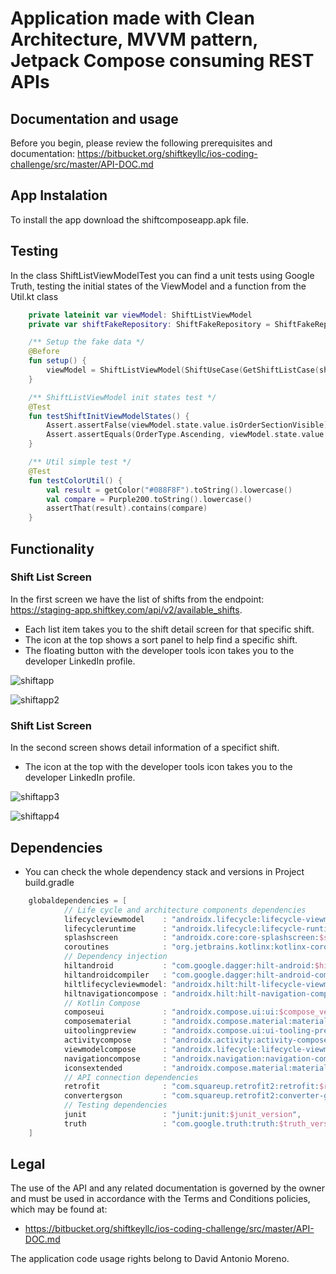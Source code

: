 # Application made with Clean Architecture, MVVM pattern, Jetpack Compose consuming REST APIs

## Documentation and usage
Before you begin, please review the following prerequisites and documentation: https://bitbucket.org/shiftkeyllc/ios-coding-challenge/src/master/API-DOC.md

## App Instalation
To install the app download the shiftcomposeapp.apk file.

## Testing
In the class ShiftListViewModelTest you can find a unit tests using Google Truth, testing the initial states of the ViewModel and a function from the Util.kt class

```kotlin
    private lateinit var viewModel: ShiftListViewModel
    private var shiftFakeRepository: ShiftFakeRepository = ShiftFakeRepository()

    /** Setup the fake data */
    @Before
    fun setup() {
        viewModel = ShiftListViewModel(ShiftUseCase(GetShiftListCase(shiftFakeRepository)))
    }

    /** ShiftListViewModel init states test */
    @Test
    fun testShiftInitViewModelStates() {
        Assert.assertFalse(viewModel.state.value.isOrderSectionVisible)
        Assert.assertEquals(OrderType.Ascending, viewModel.state.value.shiftOrder.orderType)
    }

    /** Util simple test */
    @Test
    fun testColorUtil() {
        val result = getColor("#088F8F").toString().lowercase()
        val compare = Purple200.toString().lowercase()
        assertThat(result).contains(compare)
    }
```

## Functionality 
### Shift List Screen
In the first screen we have the list of shifts from the endpoint: https://staging-app.shiftkey.com/api/v2/available_shifts. 
- Each list item takes you to the shift detail screen for that specific shift.
- The icon at the top shows a sort panel to help find a specific shift.
- The floating button with the developer tools icon takes you to the developer LinkedIn profile.


![shiftapp](shiftapp.png)


![shiftapp2](shiftapp2.png)


### Shift List Screen
In the second screen shows detail information of a specifict shift.
- The icon at the top with the developer tools icon takes you to the developer LinkedIn profile.


![shiftapp3](shiftapp3.png)


![shiftapp4](shiftapp4.png)


## Dependencies
*  You can check the whole dependency stack and versions in Project build.gradle
```kotlin
    globaldependencies = [
            // Life cycle and architecture components dependencies
            lifecycleviewmodel    : "androidx.lifecycle:lifecycle-viewmodel-ktx:$lifecycleviewmodel_version",
            lifecycleruntime      : "androidx.lifecycle:lifecycle-runtime-ktx:$lifecycleruntime_version",
            splashscreen          : "androidx.core:core-splashscreen:$splashscreen_version",
            coroutines            : "org.jetbrains.kotlinx:kotlinx-coroutines-android:$coroutines_version",
            // Dependency injection
            hiltandroid           : "com.google.dagger:hilt-android:$hiltandroid_version",
            hiltandroidcompiler   : "com.google.dagger:hilt-android-compiler:$hiltandroidcompiler_version",
            hiltlifecycleviewmodel: "androidx.hilt:hilt-lifecycle-viewmodel:$hiltlifecycleviewmodel_version",
            hiltnavigationcompose : "androidx.hilt:hilt-navigation-compose:$hiltnavigationcompose_version",
            // Kotlin Compose
            composeui             : "androidx.compose.ui:ui:$compose_version",
            composematerial       : "androidx.compose.material:material:$compose_version",
            uitoolingpreview      : "androidx.compose.ui:ui-tooling-preview:$compose_version",
            activitycompose       : "androidx.activity:activity-compose:$activitycompose_version",
            viewmodelcompose      : "androidx.lifecycle:lifecycle-viewmodel-compose:$viewmodelcompose_version",
            navigationcompose     : "androidx.navigation:navigation-compose:$navigationcompose_version",
            iconsextended         : "androidx.compose.material:material-icons-extended:$compose_version",
            // API connection dependencies
            retrofit              : "com.squareup.retrofit2:retrofit:$retrofit_version",
            convertergson         : "com.squareup.retrofit2:converter-gson:$convertergson_version",
            // Testing dependencies
            junit                 : "junit:junit:$junit_version",
            truth                 : "com.google.truth:truth:$truth_version",
    ]
```

## Legal
The use of the API and any related documentation is governed by the owner and must be used in accordance with the Terms and Conditions policies, which may be found at: 

- https://bitbucket.org/shiftkeyllc/ios-coding-challenge/src/master/API-DOC.md

The application code usage rights belong to David Antonio Moreno.
